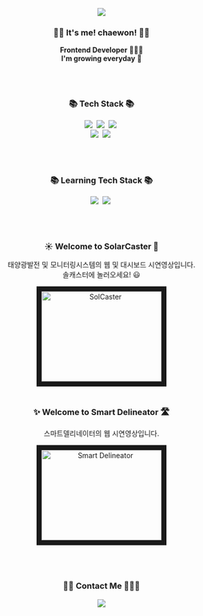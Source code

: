 
<p align="center">
<img src="https://capsule-render.vercel.app/api?type=wave&color=Fbdfea&height=300&section=header&text=Hello! There!%&fontSize=60&fontColor=#fff"/>
</p>

<h3 align="center">👋🏻 It's me! chaewon! 👋🏻</h3>
<p align="center">
  <b>Frontend Developer</b> 👩🏻‍💻 <br>
  <b>I'm growing everyday</b> 🌱
</p>

<br><br>

<h3 align="center">📚 Tech Stack 📚</h3>
<p align="center">
  <img src="https://img.shields.io/badge/html5-E34F26?style=for-the-badge&logo=html5&logoColor=white"/></a>&nbsp
  <img src="https://img.shields.io/badge/css-1572B6?style=for-the-badge&logo=css3&logoColor=white"/></a>&nbsp 
  <img src="https://img.shields.io/badge/javascript-F7DF1E?style=for-the-badge&logo=javascript&logoColor=black"/></a>&nbsp 
   <br>
  <img src="https://img.shields.io/badge/jquery-7952B3?style=for-the-badge&logo=jquery&logoColor=white"/></a>&nbsp 
  <img src="https://img.shields.io/badge/bootstrap-F47C7C?style=for-the-badge&logo=bootstrap&logoColor=white"/></a>&nbsp

</p>

<br><br>

<h3 align="center">📚 Learning Tech Stack 📚</h3>
<p align="center">
  <img src="https://img.shields.io/badge/React-61DAFB?style=for-the-badge&logo=React&logoColor=white"/></a>&nbsp
  <img src="https://img.shields.io/badge/TypeScript-3178C6?style=for-the-badge&logo=TypeScript&logoColor=white"/></a>&nbsp 
</p>

<br><br>

<h3 align="center">☀️ Welcome to SolarCaster 💛</h3>
<p align="center">
  태양광발전 및 모니터링시스템의 웹 및 대시보드 시연영상입니다. <br>
  솔캐스터에 놀러오세요! 😃
</p>
  <div align="center">
  <a href="https://www.youtube.com/watch?v=x20l8dUYOZc" target="_blank"><img src="http://img.youtube.com/vi/x20l8dUYOZc/0.jpg" 
alt="SolCaster" width="240" height="180" border="10" /></a>
</div>
  
<br>

<h3 align="center">✨ Welcome to Smart Delineator 🛣</h3>
<p align="center">
  스마트델리네이터의 웹 시연영상입니다. <br>
</p>
<div align="center">
  <a href="https://www.youtube.com/watch?v=NWF3Md0O94s" target="_blank"><img src="http://img.youtube.com/vi/NWF3Md0O94s/0.jpg" 
alt="Smart Delineator" width="240" height="180" border="10" /></a>
</div>

<br><br>
<h3 align="center">👋🏻 Contact Me 👩🏻‍💻</h3>
<p align="center">
  <a href="mailto:chaewon6400@gmail.com"><img src="https://img.shields.io/badge/Gmail-d14836?style=flat-square&logo=Gmail&logoColor=white&link=chaewon6400@gmail.com"/></a>
</p>


<!--
**chaewon6400/chaewon6400** is a ✨ _special_ ✨ repository because its `README.md` (this file) appears on your GitHub profile.

Here are some ideas to get you started:

- 🔭 I’m currently working on ...
- 🌱 I’m currently learning ...
- 👯 I’m looking to collaborate on ...
- 🤔 I’m looking for help with ...
- 💬 Ask me about ...
- 📫 How to reach me: ...
- 😄 Pronouns: ...
- ⚡ Fun fact: ...
-->

